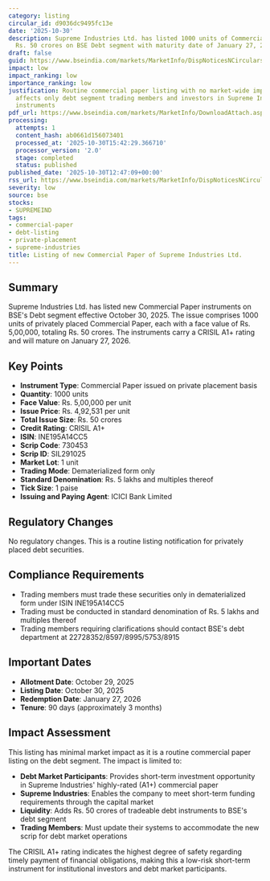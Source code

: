 ```yaml
---
category: listing
circular_id: d9036dc9495fc13e
date: '2025-10-30'
description: Supreme Industries Ltd. has listed 1000 units of Commercial Paper worth
  Rs. 50 crores on BSE Debt segment with maturity date of January 27, 2026.
draft: false
guid: https://www.bseindia.com/markets/MarketInfo/DispNoticesNCirculars.aspx?Noticeid={8FDBB53E-775B-4449-A23A-418F9F4A8775}&noticeno=20251030-32&dt=10/30/2025&icount=32&totcount=57&flag=0
impact: low
impact_ranking: low
importance_ranking: low
justification: Routine commercial paper listing with no market-wide implications,
  affects only debt segment trading members and investors in Supreme Industries debt
  instruments
pdf_url: https://www.bseindia.com/markets/MarketInfo/DownloadAttach.aspx?id=20251030-32&attachedId=
processing:
  attempts: 1
  content_hash: ab0661d156073401
  processed_at: '2025-10-30T15:42:29.366710'
  processor_version: '2.0'
  stage: completed
  status: published
published_date: '2025-10-30T12:47:09+00:00'
rss_url: https://www.bseindia.com/markets/MarketInfo/DispNoticesNCirculars.aspx?Noticeid={8FDBB53E-775B-4449-A23A-418F9F4A8775}&noticeno=20251030-32&dt=10/30/2025&icount=32&totcount=57&flag=0
severity: low
source: bse
stocks:
- SUPREMEIND
tags:
- commercial-paper
- debt-listing
- private-placement
- supreme-industries
title: Listing of new Commercial Paper of Supreme Industries Ltd.
---
```


## Summary

Supreme Industries Ltd. has listed new Commercial Paper instruments on BSE's Debt segment effective October 30, 2025. The issue comprises 1000 units of privately placed Commercial Paper, each with a face value of Rs. 5,00,000, totaling Rs. 50 crores. The instruments carry a CRISIL A1+ rating and will mature on January 27, 2026.

## Key Points

- **Instrument Type**: Commercial Paper issued on private placement basis
- **Quantity**: 1000 units
- **Face Value**: Rs. 5,00,000 per unit
- **Issue Price**: Rs. 4,92,531 per unit
- **Total Issue Size**: Rs. 50 crores
- **Credit Rating**: CRISIL A1+
- **ISIN**: INE195A14CC5
- **Scrip Code**: 730453
- **Scrip ID**: SIL291025
- **Market Lot**: 1 unit
- **Trading Mode**: Dematerialized form only
- **Standard Denomination**: Rs. 5 lakhs and multiples thereof
- **Tick Size**: 1 paise
- **Issuing and Paying Agent**: ICICI Bank Limited

## Regulatory Changes

No regulatory changes. This is a routine listing notification for privately placed debt securities.

## Compliance Requirements

- Trading members must trade these securities only in dematerialized form under ISIN INE195A14CC5
- Trading must be conducted in standard denomination of Rs. 5 lakhs and multiples thereof
- Trading members requiring clarifications should contact BSE's debt department at 22728352/8597/8995/5753/8915

## Important Dates

- **Allotment Date**: October 29, 2025
- **Listing Date**: October 30, 2025
- **Redemption Date**: January 27, 2026
- **Tenure**: 90 days (approximately 3 months)

## Impact Assessment

This listing has minimal market impact as it is a routine commercial paper listing on the debt segment. The impact is limited to:

- **Debt Market Participants**: Provides short-term investment opportunity in Supreme Industries' highly-rated (A1+) commercial paper
- **Supreme Industries**: Enables the company to meet short-term funding requirements through the capital market
- **Liquidity**: Adds Rs. 50 crores of tradeable debt instruments to BSE's debt segment
- **Trading Members**: Must update their systems to accommodate the new scrip for debt market operations

The CRISIL A1+ rating indicates the highest degree of safety regarding timely payment of financial obligations, making this a low-risk short-term instrument for institutional investors and debt market participants.